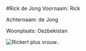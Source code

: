 #Rick de Jong
Voornaam: Rick


Achternaam: de Jong


Woonplaats: Oezbekistan

![Rickert plus vrouw..](http://i.imgur.com/2aDAMOt.jpg)
